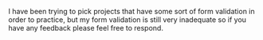 I have been trying to pick projects that have some sort of form validation in order to practice, but my form validation is still very inadequate so if you have any feedback please feel free to respond.